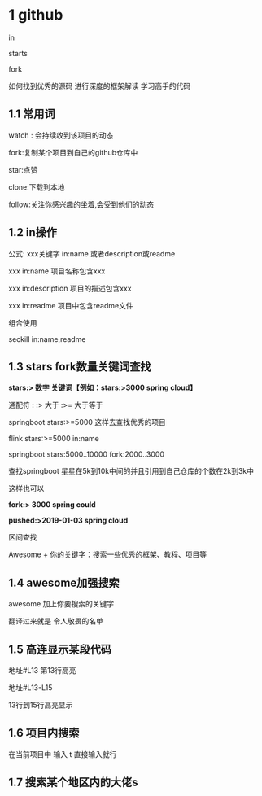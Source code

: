 # 1 github 



 in

starts

fork









如何找到优秀的源码  进行深度的框架解读  学习高手的代码

## 1.1 常用词

watch : 会持续收到该项目的动态

fork:复制某个项目到自己的github仓库中

star:点赞

clone:下载到本地

follow:关注你感兴趣的坐着,会受到他们的动态



## 1.2  in操作

公式: xxx关键字 in:name 或者description或readme

xxx  in:name 项目名称包含xxx

xxx in:description 项目的描述包含xxx

xxx in:readme 项目中包含readme文件

组合使用

seckill in:name,readme

## 1.3 stars fork数量关键词查找

**stars:> 数字 关键词【例如：stars:>3000 spring cloud】**

通配符 :    :>  大于   :>= 大于等于

springboot stars:>=5000  这样去查找优秀的项目



flink stars:>=5000 in:name

springboot stars:5000..10000 fork:2000..3000

查找springboot 星星在5k到10k中间的并且引用到自己仓库的个数在2k到3k中



这样也可以

 **fork:> 3000 spring could**

**pushed:>2019-01-03 spring cloud**







区间查找











Awesome + 你的关键字：搜索一些优秀的框架、教程、项目等







## 1.4 awesome加强搜索



awesome 加上你要搜索的关键字

翻译过来就是 令人敬畏的名单



## 1.5 高连显示某段代码

地址#L13  第13行高亮



地址#L13-L15

13行到15行高亮显示 







## 1.6 项目内搜索



在当前项目中  输入 t  直接输入就行   











## 1.7 搜索某个地区内的大佬s